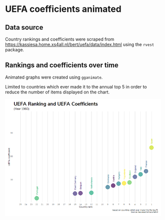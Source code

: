UEFA coefficients animated
==========================

Data source
-----------

Country rankings and coefficients were scraped from
<a href="https://kassiesa.home.xs4all.nl/bert/uefa/data/index.html" class="uri">https://kassiesa.home.xs4all.nl/bert/uefa/data/index.html</a>
using the `rvest` package.

Rankings and coefficients over time
-----------------------------------

Animated graphs were created using `gganimate`.

Limited to countries which ever made it to the annual top 5 in order to
reduce the number of items displayed on the chart.

![](uefa_coefficients_ranks.gif)
